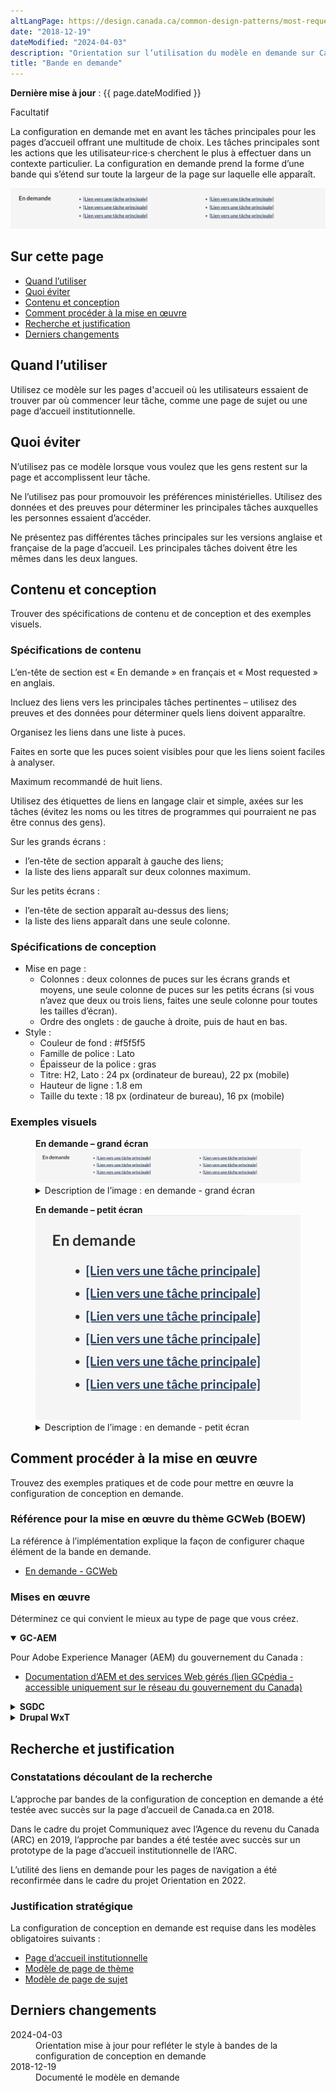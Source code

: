 ```yaml
---
altLangPage: https://design.canada.ca/common-design-patterns/most-requested.html
date: "2018-12-19"
dateModified: "2024-04-03"
description: "Orientation sur l’utilisation du modèle en demande sur Canada.ca. Le modèle en demande fournit des liens vers les principales tâches sur les pages de navigation."
title: "Bande en demande"
---
```

<p><strong>Dernière mise à jour</strong>&nbsp;: {{ page.dateModified }}</p>
<label class="label label-info">Facultatif</label>
<p>La configuration en demande met en avant les tâches principales pour les pages d’accueil offrant une multitude de choix. Les tâches principales sont les actions que les utilisateur·rice·s cherchent le plus à effectuer dans un contexte particulier. La configuration en demande prend la forme d’une bande qui s’étend sur toute la largeur de la page sur laquelle elle apparaît.</p>
<div class="pattern-demo mrgn-tp-lg mrgn-bttm-xl"><img src="/images/most-requested-fr.png" class="img-responsive" alt="" /></div>
<section>
  <h2>Sur cette page</h2>
  <ul>
    <li><a href="#utiliser">Quand l’utiliser</a></li>
    <li><a href="#eviter">Quoi éviter</a></li>
    <li><a href="#contenu">Contenu et conception</a></li>
    <li><a href="#œuvre">Comment procéder à la mise en œuvre</a></li>
    <li><a href="#recherche">Recherche et justification</a></li>
    <li><a href="#changements">Derniers changements</a></li>
  </ul>
</section>
<section id="utiliser">
  <h2>Quand l’utiliser</h2>
  <p>Utilisez ce modèle sur les pages d'accueil où les utilisateurs essaient de trouver par où commencer leur tâche, comme une page de sujet ou une page d’accueil institutionnelle.</p>
</section>
<section id="eviter">
  <h2>Quoi éviter</h2>
  <p>N’utilisez pas ce modèle lorsque vous voulez que les gens restent sur la page et accomplissent leur tâche.</p>
  <p>Ne l’utilisez pas pour promouvoir les préférences ministérielles. Utilisez des données et des preuves pour déterminer les principales tâches auxquelles les personnes essaient d’accéder.</p>
  <p>Ne présentez pas différentes tâches principales sur les versions anglaise et française de la page d’accueil. Les principales tâches doivent être les mêmes dans les deux langues.</p>
</section>
<section id="contenu">
  <h2>Contenu et conception</h2>
  <p>Trouver des spécifications de contenu et de conception et des exemples visuels.</p>
  <h3>Spécifications de contenu</h3>
  <p>L’en-tête de section est &laquo;&nbsp;En demande&nbsp;&raquo; en français et &laquo;&nbsp;Most requested&nbsp;&raquo; en anglais.</p>
  <p>Incluez des liens vers les principales tâches pertinentes – utilisez des preuves et des données pour déterminer quels liens doivent apparaître.</p>
  <p>Organisez les liens dans une liste à puces.</p>
  <p>Faites en sorte que les puces soient visibles pour que les liens soient faciles à analyser.</p>
  <p>Maximum recommandé de huit liens.</p>
  <p>Utilisez des étiquettes de liens en langage clair et simple, axées sur les tâches (évitez les noms ou les titres de programmes qui pourraient ne pas être connus des gens).</p>
  <p>Sur les grands écrans&nbsp;:</p>
  <ul>
    <li>l’en-tête de section apparaît à gauche des liens;</li>
    <li>la liste des liens apparaît sur deux colonnes maximum.</li>
  </ul>
  <p>Sur les petits écrans&nbsp;:</p>
  <ul>
    <li>l’en-tête de section apparaît au-dessus des liens;</li>
    <li>la liste des liens apparaît dans une seule colonne.</li>
  </ul>
  <h3>Spécifications de conception</h3>
  <ul>
    <li>Mise en page&nbsp;:
      <ul>
        <li>Colonnes&nbsp;: deux colonnes de puces sur les écrans grands et moyens, une seule colonne de puces sur les petits écrans (si vous n’avez que deux ou trois liens, faites une seule colonne pour toutes les tailles d’écran). </li>
        <li>Ordre des onglets&nbsp;: de gauche à droite, puis de haut en bas.</li>
      </ul>
    </li>
    <li> Style&nbsp;:
      <ul>
        <li>Couleur de fond&nbsp;: #f5f5f5</li>
        <li>Famille de police&nbsp;: Lato</li>
        <li>Épaisseur de la police&nbsp;: gras</li>
        <li>Titre: H2, Lato&nbsp;: 24 px (ordinateur de bureau), 22 px (mobile)</li>
        <li>Hauteur de ligne&nbsp;: 1.8&nbsp;em</li>
        <li>Taille du texte&nbsp;: 18 px (ordinateur de bureau), 16 px (mobile)</li>
      </ul>
    </li>
  </ul>
  <h3>Exemples visuels</h3>
  <div class="pattern-demo mrgn-tp-md mrgn-bttm-md">
    <figure class="mrgn-tp-md mrgn-bttm-lg">
      <figcaption><b>En demande – grand écran</b></figcaption>
      <img src="../images/most-requested-fr.png" class="img-responsive" alt="En demande pour les grands écrans. Version texte ci-dessous&nbsp;:" />
      <details>
        <summary class="wb-toggle" data-toggle='{"print":"on"}'>Description de l’image&nbsp;: en demande - grand écran</summary>
        <p>Les liens en demande apparaissent dans une bande horizontale avec l’en-tête de section &laquo;&nbsp;En demande&nbsp;&raquo;. Les liens sont organisés dans une liste à puces.</p>
      </details>
    </figure>
  </div>
  <div class="pattern-demo mrgn-tp-md mrgn-bttm-md">
    <figure class="mrgn-tp-md mrgn-bttm-lg">
      <figcaption><b>En demande – petit écran</b></figcaption>
      <img src="/images/most-requested-sm-fr.png" class="img-responsive" alt="En demande pour les petits écrans. Version texte ci-dessous&nbsp;:" />
      <details>
        <summary class="wb-toggle" data-toggle='{"print":"on"}'>Description de l’image&nbsp;: en demande - petit écran</summary>
        <p>Les liens en demande apparaissent dans une liste à puces sous l’en-tête de section &laquo;&nbsp;En demande&nbsp;&raquo;.</p>
      </details>
    </figure>
  </div>
</section>
<section id="œuvre">
  <h2>Comment procéder à la mise en œuvre</h2>
  <p>Trouvez des exemples pratiques et de code pour mettre en œuvre la configuration de conception en demande.</p>
  <h3>Référence pour la mise en œuvre du thème GCWeb (BOEW)</h3>
  <p>La référence à l’implémentation explique la façon de configurer chaque élément de la bande en demande.</p>
  <ul>
    <li><a href="https://wet-boew.github.io/GCWeb/components/gc-most-requested/gc-most-requested-fr.html">En demande - GCWeb</a></li>
  </ul>
  <h3>Mises en œuvre</h3>
  <p>Déterminez ce qui convient le mieux au type de page que vous créez.</p>
  <div class="row">
    <div class="col-md-8">
      <div class="wb-tabs mrgn-tp-lg">
        <div class="tabpanels">
          <details id="004" open="open">
            <summary><strong>GC-AEM</strong></summary>
            <p class="mrgn-tp-lg">Pour Adobe Experience Manager (AEM) du gouvernement du Canada&nbsp;:</p>
            <ul>
              <li><a href="https://www.gcpedia.gc.ca/wiki/Documentation_d%27AEM_sp%C3%A9cifique_au_GC_6.5">Documentation d’AEM et des services Web gérés (lien GCpédia - accessible uniquement sur le réseau du gouvernement du Canada)</a></li>
            </ul>
          </details>
          <details id="005">
            <summary><strong>SGDC</strong></summary>
            <p class="mrgn-tp-lg">Pour la Solution de gabarits à déploiement centralisé (SGDC)&nbsp;:</p>
            <ul>
              <li><a href="https://cenw-wscoe.github.io/sgdc-cdts/docs/index-fr.html">Documentation relative à la SGDC</a></li>
            </ul>
          </details>
          <details id="006">
            <summary><strong>Drupal WxT</strong></summary>
            <p class="mrgn-tp-lg">Pour Drupal WxT&nbsp;:</p>
            <ul>
              <li><a href="https://drupalwxt.github.io/">Documentation relative à Drupal WxT</a> (en anglais seulement) </li>
            </ul>
          </details>
        </div>
      </div>
    </div>
  </div>
</section>
<section id="recherche">
  <h2>Recherche et justification</h2>
  <h3>Constatations découlant de la recherche</h3>
  <p>L’approche par bandes de la configuration de conception en demande a été testée avec succès sur la page d’accueil de Canada.ca en 2018.</p>
  <p>Dans le cadre du projet Communiquez avec l’Agence du revenu du Canada (ARC) en 2019, l’approche par bandes a été testée avec succès sur un prototype de la page d’accueil institutionnelle de l’ARC.</p>
  <p>L’utilité des liens en demande pour les pages de navigation a été reconfirmée dans le cadre du projet Orientation en 2022.</p>
  <h3>Justification stratégique</h3>
  <p>La configuration de conception en demande est requise dans les modèles obligatoires suivants&nbsp;:</p>
  <ul>
    <li><a href="/modeles-obligatoire/pages-profil-institutionnel.html">Page d’accueil institutionnelle</a></li>
    <li><a href="https://conception.canada.ca/modeles-obligatoire/theme.html">Modèle de page de thème</a></li>
    <li><a href="https://conception.canada.ca/modeles-obligatoire/sujet.html">Modèle de page de sujet</a></li>
  </ul>
</section>
<section id="changements">
  <h2>Derniers changements</h2>
  <dl class="dl-horizontal">
    <dt>
      <time datetime="2024-04-03" class="link-muted">2024-04-03</time>
    </dt>
    <dd>Orientation mise à jour pour refléter le style à bandes de la configuration de conception en demande</dd>
    <dt>
      <time datetime="2018-12-19" class="link-muted">2018-12-19</time>
    </dt>
    <dd>Documenté le modèle en demande</dd>
  </dl>
</section>
